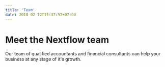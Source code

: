 ```yaml
---
title: 'Team'
date: 2018-02-12T15:37:57+07:00
---
```


# Meet the Nextflow team

Our team of qualified accountants and financial consultants can help your business at any stage of it's growth.
